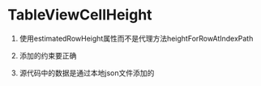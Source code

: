 # TableViewCellHeight

1. 使用estimatedRowHeight属性而不是代理方法heightForRowAtIndexPath

2. 添加的约束要正确

3. 源代码中的数据是通过本地json文件添加的